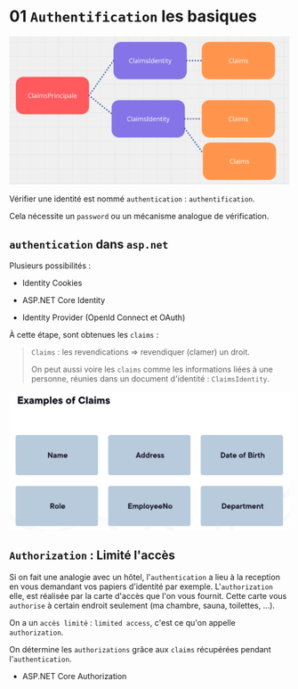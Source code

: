 # 01 `Authentification` les basiques

<img src="assets/first-schema-ckaims-mdoule.png" alt="first-schema-ckaims-mdoule" />

Vérifier une identité est nommé `authentication` : `authentification`.

Cela nécessite un `password` ou un mécanisme analogue de vérification.

## `authentication` dans `asp.net`

Plusieurs possibilités :

- Identity Cookies

- ASP.NET Core Identity

- Identity Provider (OpenId Connect et OAuth)

À cette étape, sont obtenues les `claims` :

> `Claims` : les revendications => revendiquer (clamer) un droit.
>
> On peut aussi voire les `claims` comme les informations liées  à une personne, réunies dans un document d'identité : `ClaimsIdentity`.

<img src="assets/claims-exemples.png" alt="claims-exemples" />



## `Authorization` : Limité l'accès

Si on fait une analogie avec un hôtel, l'`authentication` a lieu à la reception en vous demandant vos papiers d'identité par exemple. L'`authorization` elle, est réalisée par la carte d'accès que l'on vous fournit. Cette carte vous `authorise` à certain endroit seulement (ma chambre, sauna, toilettes, ...). 

On a un `accès limité` : `limited access`, c'est ce qu'on appelle `authorization`.

On détermine les `authorizations` grâce aux `claims` récupérées pendant l'`authentication`.

- ASP.NET Core Authorization

